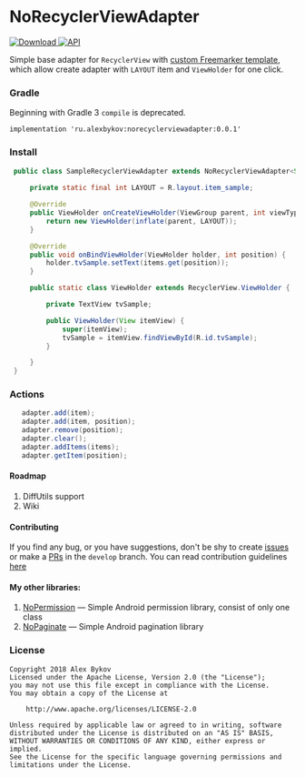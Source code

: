 

# NoRecyclerViewAdapter
[ ![Download](https://api.bintray.com/packages/nonews/maven/norecyclerviewadapter/images/download.svg) ](https://bintray.com/nonews/maven/norecyclerviewadapter/_latestVersion)
[![API](https://img.shields.io/badge/API-15%2B-blue.svg?style=flat)](https://android-arsenal.com/api?level=null)

Simple base adapter for `RecyclerView` with [custom Freemarker template](https://github.com/NoNews/NoRecyclerViewAdapter/tree/master/template), which allow create adapter with `LAYOUT` item and `ViewHolder` for one click.

### Gradle

Beginning with Gradle 3 `compile` is deprecated.

```
implementation 'ru.alexbykov:norecyclerviewadapter:0.0.1'
```

### Install
```java
 public class SampleRecyclerViewAdapter extends NoRecyclerViewAdapter<String, SampleRecyclerViewAdapter.ViewHolder> {
 
     private static final int LAYOUT = R.layout.item_sample;

     @Override
     public ViewHolder onCreateViewHolder(ViewGroup parent, int viewType) {
         return new ViewHolder(inflate(parent, LAYOUT));
     }

     @Override
     public void onBindViewHolder(ViewHolder holder, int position) {
         holder.tvSample.setText(items.get(position));
     }

     public static class ViewHolder extends RecyclerView.ViewHolder {

         private TextView tvSample;

         public ViewHolder(View itemView) {
             super(itemView);
             tvSample = itemView.findViewById(R.id.tvSample);
         }

     }
 }
```

### Actions

```java
   adapter.add(item);
   adapter.add(item, position);
   adapter.remove(position);
   adapter.clear();
   adapter.addItems(items);
   adapter.getItem(position);
```


#### Roadmap

1. DiffUtils support
2. Wiki


#### Contributing

If you find any bug, or you have suggestions, don't be shy to create [issues](https://github.com/NoNews/NoRecyclerViewAdapter/issues) or make a [PRs](https://github.com/NoNews/NoRecyclerViewAdapter/pulls) in the `develop` branch.
You can read contribution guidelines [here](https://github.com/NoNews/NoRecyclerViewAdapter/blob/master/CONTRIBUTING.md)


#### My other libraries:
1. [NoPermission](https://github.com/NoNews/NoPermission) — Simple Android permission library, consist of only one class
2. [NoPaginate](https://github.com/NoNews/NoPaginate) — Simple Android pagination library

### License
```
Copyright 2018 Alex Bykov
Licensed under the Apache License, Version 2.0 (the "License");
you may not use this file except in compliance with the License.
You may obtain a copy of the License at

    http://www.apache.org/licenses/LICENSE-2.0

Unless required by applicable law or agreed to in writing, software
distributed under the License is distributed on an "AS IS" BASIS,
WITHOUT WARRANTIES OR CONDITIONS OF ANY KIND, either express or implied.
See the License for the specific language governing permissions and
limitations under the License.
```
